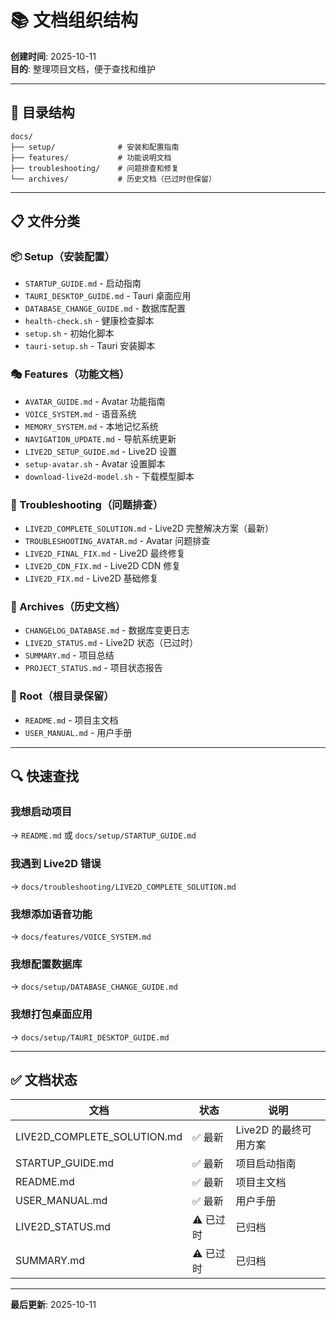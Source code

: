 # 📚 文档组织结构

**创建时间**: 2025-10-11  
**目的**: 整理项目文档，便于查找和维护

---

## 📁 目录结构

```
docs/
├── setup/              # 安装和配置指南
├── features/           # 功能说明文档
├── troubleshooting/    # 问题排查和修复
└── archives/           # 历史文档（已过时但保留）
```

---

## 📋 文件分类

### 📦 Setup（安装配置）
- `STARTUP_GUIDE.md` - 启动指南
- `TAURI_DESKTOP_GUIDE.md` - Tauri 桌面应用
- `DATABASE_CHANGE_GUIDE.md` - 数据库配置
- `health-check.sh` - 健康检查脚本
- `setup.sh` - 初始化脚本
- `tauri-setup.sh` - Tauri 安装脚本

### 🎭 Features（功能文档）
- `AVATAR_GUIDE.md` - Avatar 功能指南
- `VOICE_SYSTEM.md` - 语音系统
- `MEMORY_SYSTEM.md` - 本地记忆系统
- `NAVIGATION_UPDATE.md` - 导航系统更新
- `LIVE2D_SETUP_GUIDE.md` - Live2D 设置
- `setup-avatar.sh` - Avatar 设置脚本
- `download-live2d-model.sh` - 下载模型脚本

### 🐛 Troubleshooting（问题排查）
- `LIVE2D_COMPLETE_SOLUTION.md` - Live2D 完整解决方案（最新）
- `TROUBLESHOOTING_AVATAR.md` - Avatar 问题排查
- `LIVE2D_FINAL_FIX.md` - Live2D 最终修复
- `LIVE2D_CDN_FIX.md` - Live2D CDN 修复
- `LIVE2D_FIX.md` - Live2D 基础修复

### 📜 Archives（历史文档）
- `CHANGELOG_DATABASE.md` - 数据库变更日志
- `LIVE2D_STATUS.md` - Live2D 状态（已过时）
- `SUMMARY.md` - 项目总结
- `PROJECT_STATUS.md` - 项目状态报告

### 📖 Root（根目录保留）
- `README.md` - 项目主文档
- `USER_MANUAL.md` - 用户手册

---

## 🔍 快速查找

### 我想启动项目
→ `README.md` 或 `docs/setup/STARTUP_GUIDE.md`

### 我遇到 Live2D 错误
→ `docs/troubleshooting/LIVE2D_COMPLETE_SOLUTION.md`

### 我想添加语音功能
→ `docs/features/VOICE_SYSTEM.md`

### 我想配置数据库
→ `docs/setup/DATABASE_CHANGE_GUIDE.md`

### 我想打包桌面应用
→ `docs/setup/TAURI_DESKTOP_GUIDE.md`

---

## ✅ 文档状态

| 文档 | 状态 | 说明 |
|------|------|------|
| LIVE2D_COMPLETE_SOLUTION.md | ✅ 最新 | Live2D 的最终可用方案 |
| STARTUP_GUIDE.md | ✅ 最新 | 项目启动指南 |
| README.md | ✅ 最新 | 项目主文档 |
| USER_MANUAL.md | ✅ 最新 | 用户手册 |
| LIVE2D_STATUS.md | ⚠️ 已过时 | 已归档 |
| SUMMARY.md | ⚠️ 已过时 | 已归档 |

---

**最后更新**: 2025-10-11
